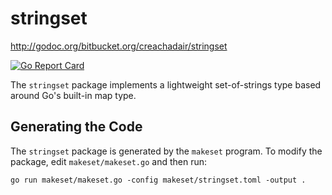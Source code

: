 # stringset

http://godoc.org/bitbucket.org/creachadair/stringset

[![Go Report Card](https://goreportcard.com/badge/bitbucket.org/creachadair/stringset)](https://goreportcard.com/report/bitbucket.org/creachadair/stringset)

The `stringset` package implements a lightweight set-of-strings type based
around Go's built-in map type.

## Generating the Code

The `stringset` package is generated by the `makeset` program. To modify the
package, edit `makeset/makeset.go` and then run:

```shell
go run makeset/makeset.go -config makeset/stringset.toml -output .
```
